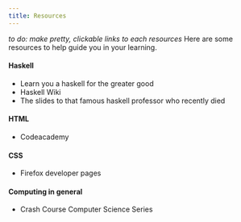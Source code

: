 ```yaml
---
title: Resources
---
```

*to do: make pretty, clickable links to each resources*
Here are some resources to help guide you in your learning.

#### Haskell
  * Learn you a haskell for the greater good
  * Haskell Wiki
  * The slides to that famous haskell professor who recently died

#### HTML

  * Codeacademy

#### CSS

  * Firefox developer pages

#### Computing in general

  * Crash Course Computer Science Series
